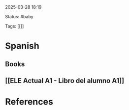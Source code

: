 2025-03-28 18:19

Status: #baby 

Tags: [[]]

# Spanish

## Books

## [[ELE Actual A1 - Libro del alumno A1]]
















# References